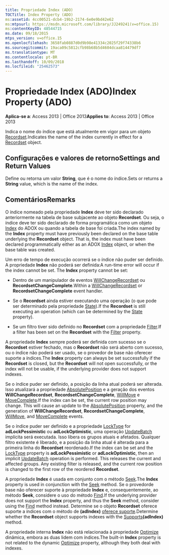 ```yaml
---
title: Propriedade Index (ADO)
TOCTitle: Index Property (ADO)
ms:assetid: 4cc00521-dcb4-19b2-2174-6e0e9bd42e62
ms:mtpsurl: https://msdn.microsoft.com/library/JJ249241(v=office.15)
ms:contentKeyID: 48544715
ms.date: 09/18/2015
mtps_version: v=office.15
ms.openlocfilehash: 3658fab0887d0d9b98e41334c2025f29f74338b6
ms.sourcegitcommit: 19aca09c5812cfb98b68b5d4604dcaa814479df7
ms.translationtype: MT
ms.contentlocale: pt-BR
ms.lasthandoff: 10/09/2018
ms.locfileid: "25462573"
---
```

# <a name="index-property-ado"></a><span data-ttu-id="26bb9-102">Propriedade Index (ADO)</span><span class="sxs-lookup"><span data-stu-id="26bb9-102">Index Property (ADO)</span></span>


<span data-ttu-id="26bb9-103">**Aplica-se a**: Access 2013 | Office 2013</span><span class="sxs-lookup"><span data-stu-id="26bb9-103">**Applies to**: Access 2013 | Office 2013</span></span>

<span data-ttu-id="26bb9-104">Indica o nome do índice que está atualmente em vigor para um objeto [Recordset](recordset-object-ado.md).</span><span class="sxs-lookup"><span data-stu-id="26bb9-104">Indicates the name of the index currently in effect for a [Recordset](recordset-object-ado.md) object.</span></span>

## <a name="settings-and-return-values"></a><span data-ttu-id="26bb9-105">Configurações e valores de retorno</span><span class="sxs-lookup"><span data-stu-id="26bb9-105">Settings and Return Values</span></span>

<span data-ttu-id="26bb9-106">Define ou retorna um valor **String**, que é o nome do índice.</span><span class="sxs-lookup"><span data-stu-id="26bb9-106">Sets or returns a **String** value, which is the name of the index.</span></span>

## <a name="remarks"></a><span data-ttu-id="26bb9-107">Comentários</span><span class="sxs-lookup"><span data-stu-id="26bb9-107">Remarks</span></span>

<span data-ttu-id="26bb9-p101">O índice nomeado pela propriedade **Index** deve ter sido declarado anteriormente na tabela de base subjacente ao objeto **Recordset**. Ou seja, o índice deve ter sido declarado de forma programática como um objeto [Index](index-object-adox.md) do ADOX ou quando a tabela de base foi criada.</span><span class="sxs-lookup"><span data-stu-id="26bb9-p101">The index named by the **Index** property must have previously been declared on the base table underlying the **Recordset** object. That is, the index must have been declared programmatically either as an ADOX [Index](index-object-adox.md) object, or when the base table was created.</span></span>

<span data-ttu-id="26bb9-p102">Um erro de tempo de execução ocorrerá se o índice não puder ser definido. A propriedade **Index** não poderá ser definida:</span><span class="sxs-lookup"><span data-stu-id="26bb9-p102">A run-time error will occur if the index cannot be set. The **Index** property cannot be set:</span></span>

  - <span data-ttu-id="26bb9-112">Dentro de um manipulador de eventos [WillChangeRecordset](willchangerecordset-and-recordsetchangecomplete-events-ado.md) ou **RecordsetChangeComplete**.</span><span class="sxs-lookup"><span data-stu-id="26bb9-112">Within a [WillChangeRecordset](willchangerecordset-and-recordsetchangecomplete-events-ado.md) or **RecordsetChangeComplete** event handler.</span></span>

  - <span data-ttu-id="26bb9-113">Se o **Recordset** ainda estiver executando uma operação (o que pode ser determinado pela propriedade [State](state-property-ado.md)).</span><span class="sxs-lookup"><span data-stu-id="26bb9-113">If the **Recordset** is still executing an operation (which can be determined by the [State](state-property-ado.md) property).</span></span>

  - <span data-ttu-id="26bb9-114">Se um filtro tiver sido definido no **Recordset** com a propriedade [Filter](filter-property-ado.md).</span><span class="sxs-lookup"><span data-stu-id="26bb9-114">If a filter has been set on the **Recordset** with the [Filter](filter-property-ado.md) property.</span></span>

<span data-ttu-id="26bb9-115">A propriedade **Index** sempre poderá ser definida com sucesso se o **Recordset** estiver fechado, mas o **Recordset** não será aberto com sucesso, ou o índice não poderá ser usado, se o provedor de base não oferecer suporte a índices.</span><span class="sxs-lookup"><span data-stu-id="26bb9-115">The **Index** property can always be set successfully if the **Recordset** is closed, but the **Recordset** will not open successfully, or the index will not be usable, if the underlying provider does not support indexes.</span></span>

<span data-ttu-id="26bb9-p103">Se o índice puder ser definido, a posição da linha atual poderá ser alterada. Isso atualizará a propriedade [AbsolutePosition](absoluteposition-property-ado.md) e a geração dos eventos **WillChangeRecordset**, **RecordsetChangeComplete**, [WillMove](willmove-and-movecomplete-events-ado.md) e [MoveComplete](willmove-and-movecomplete-events-ado.md).</span><span class="sxs-lookup"><span data-stu-id="26bb9-p103">If the index can be set, the current row position may change. This will cause an update to the [AbsolutePosition](absoluteposition-property-ado.md) property, and the generation of **WillChangeRecordset**, **RecordsetChangeComplete**, [WillMove](willmove-and-movecomplete-events-ado.md), and [MoveComplete](willmove-and-movecomplete-events-ado.md) events.</span></span>

<span data-ttu-id="26bb9-p104">Se o índice puder ser definido e a propriedade [LockType](locktype-property-ado.md) for **adLockPessimistic** ou **adLockOptimistic**, uma operação [UpdateBatch](updatebatch-method-ado.md) implícita será executada. Isso libera os grupos atuais e afetados. Qualquer filtro existente é liberado, e a posição da linha atual é alterada para a primeira linha do **Recordset** reordenado.</span><span class="sxs-lookup"><span data-stu-id="26bb9-p104">If the index can be set and the [LockType](locktype-property-ado.md) property is **adLockPessimistic** or **adLockOptimistic**, then an implicit [UpdateBatch](updatebatch-method-ado.md) operation is performed. This releases the current and affected groups. Any existing filter is released, and the current row position is changed to the first row of the reordered **Recordset**.</span></span>

<span data-ttu-id="26bb9-121">A propriedade **Index** é usada em conjunto com o método [Seek](seek-method-ado.md).</span><span class="sxs-lookup"><span data-stu-id="26bb9-121">The **Index** property is used in conjunction with the [Seek](seek-method-ado.md) method.</span></span> <span data-ttu-id="26bb9-122">Se o provedorde base não oferecer suporte à propriedade **Index** e, consequentemente, ao método **Seek**, considere o uso do método [Find](find-method-ado.md).</span><span class="sxs-lookup"><span data-stu-id="26bb9-122">If the underlying provider does not support the **Index** property, and thus the **Seek** method, consider using the [Find](find-method-ado.md) method instead.</span></span> <span data-ttu-id="26bb9-123">Determine se o objeto **Recordset** oferece suporte a índices com o método de **(adIndex)** [oferece suporte](supports-method-ado.md).</span><span class="sxs-lookup"><span data-stu-id="26bb9-123">Determine whether the **Recordset** object supports indexes with the [Supports](supports-method-ado.md)**(adIndex)** method.</span></span>

<span data-ttu-id="26bb9-124">A propriedade interna **Index** não está relacionada à propriedade [Optimize](optimize-property-dynamic-ado.md) dinâmica, embora as duas lidem com índices.</span><span class="sxs-lookup"><span data-stu-id="26bb9-124">The built-in **Index** property is not related to the dynamic [Optimize](optimize-property-dynamic-ado.md) property, although they both deal with indexes.</span></span>

